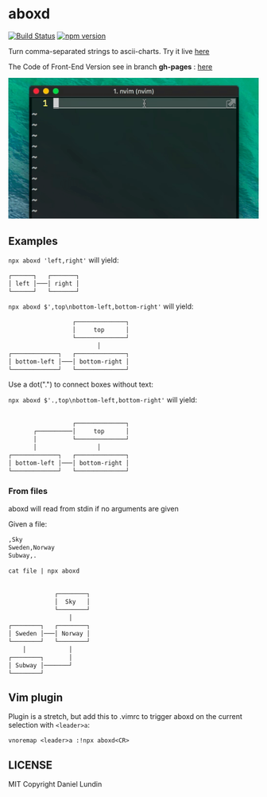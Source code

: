 # aboxd
[![Build Status](https://travis-ci.org/daniel-lundin/aboxd.svg?branch=master)](https://travis-ci.org/daniel-lundin/aboxd)
[![npm version](https://badge.fury.io/js/aboxd.svg)](https://badge.fury.io/js/aboxd)

Turn comma-separated strings to ascii-charts.
Try it live [here](https://daniel-lundin.github.io/aboxd/)

The Code of Front-End Version see in branch **gh-pages** : [here](https://github.com/albertschr/aboxd/tree/gh-pages)

![img](assets/aboxd.gif)

## Examples

`npx aboxd 'left,right'` will yield:

```
┌──────┐   ┌───────┐
│ left │───│ right │
└──────┘   └───────┘
```

`npx aboxd $',top\nbottom-left,bottom-right'` will yield:

```
                  ┌──────────────┐
                  │     top      │
                  └──────────────┘
                         │        
┌─────────────┐   ┌──────────────┐
│ bottom-left │───│ bottom-right │
└─────────────┘   └──────────────┘
```

Use a dot(".") to connect boxes without text:

`npx aboxd $'.,top\nbottom-left,bottom-right'` will yield:

```

                  ┌──────────────┐
       ┌──────────│     top      │
       │          └──────────────┘
       │                 │        
┌─────────────┐   ┌──────────────┐
│ bottom-left │───│ bottom-right │
└─────────────┘   └──────────────┘
```

### From files

aboxd will read from stdin if no arguments are given

Given a file:

```
,Sky
Sweden,Norway
Subway,.
```

`cat file | npx aboxd`

```

             ┌────────┐
             │  Sky   │
             └────────┘
                 │     
┌────────┐   ┌────────┐
│ Sweden │───│ Norway │
└────────┘   └────────┘
    │            │     
┌────────┐       │     
│ Subway │───────┘     
└────────┘             
```

## Vim plugin

Plugin is a stretch, but add this to .vimrc to trigger aboxd on the current selection with `<leader>a`:

```
vnoremap <leader>a :!npx aboxd<CR>
```

## LICENSE

MIT Copyright Daniel Lundin
